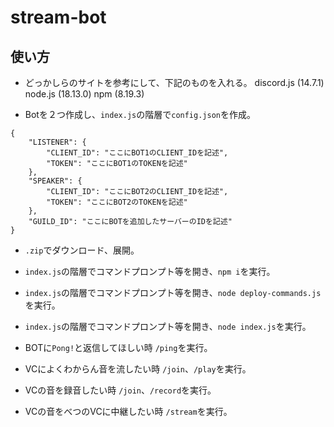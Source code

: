 # stream-bot
## 使い方
* どっかしらのサイトを参考にして、下記のものを入れる。
discord.js (14.7.1)
node.js (18.13.0)
npm (8.19.3)

* Botを２つ作成し、`index.js`の階層で`config.json`を作成。
```
{
    "LISTENER": {
        "CLIENT_ID": "ここにBOT1のCLIENT_IDを記述",
        "TOKEN": "ここにBOT1のTOKENを記述"
    },
    "SPEAKER": {
        "CLIENT_ID": "ここにBOT2のCLIENT_IDを記述",
        "TOKEN": "ここにBOT2のTOKENを記述"
    },
    "GUILD_ID": "ここにBOTを追加したサーバーのIDを記述"
}
```

* `.zip`でダウンロード、展開。

* `index.js`の階層でコマンドプロンプト等を開き、`npm i`を実行。

* `index.js`の階層でコマンドプロンプト等を開き、`node deploy-commands.js`を実行。

* `index.js`の階層でコマンドプロンプト等を開き、`node index.js`を実行。

* BOTに`Pong!`と返信してほしい時
`/ping`を実行。

* VCによくわからん音を流したい時
`/join`、`/play`を実行。

* VCの音を録音したい時
`/join`、`/record`を実行。

* VCの音をべつのVCに中継したい時
`/stream`を実行。

